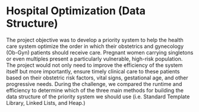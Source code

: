 # Hospital Optimization (Data Structure)
The project objective was to develop a priority system to help the health care system optimize the order in which their obstetrics and gynecology (Ob-Gyn) patients should receive care. Pregnant women carrying singletons or even multiples present a particularly vulnerable, high-risk population. The project would not only need to improve the efficiency of the system itself but more importantly, ensure timely clinical care to these patients based on their obstetric risk factors, vital signs, gestational age, and other progressive needs. During the challenge, we compared the runtime and efficiency to determine which of the three main methods for building the data structure of the priority system we should use (i.e. Standard Template Library, Linked Lists, and Heap.) 
